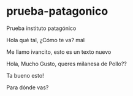 # prueba-patagonico

Prueba instituto patagónico

Hola qué tal, ¿Cómo te va?
mal

Me llamo ivancito, esto es un texto nuevo

Hola, Mucho Gusto, queres milanesa de Pollo??

Ta bueno esto!

Para dónde vas?
